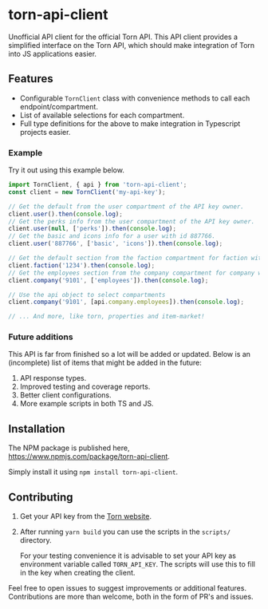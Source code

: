 # torn-api-client
Unofficial API client for the official Torn API. This API client provides a simplified interface on the Torn API, which should make integration of Torn into JS applications easier.

## Features
- Configurable `TornClient` class with convenience methods to call each endpoint/compartment.
- List of available selections for each compartment.
- Full type definitions for the above to make integration in Typescript projects easier.

### Example
Try it out using this example below.
```js
import TornClient, { api } from 'torn-api-client';
const client = new TornClient('my-api-key');

// Get the default from the user compartment of the API key owner.
client.user().then(console.log);
// Get the perks info from the user compartment of the API key owner.
client.user(null, ['perks']).then(console.log);
// Get the basic and icons info for a user with id 887766.
client.user('887766', ['basic', 'icons']).then(console.log);

// Get the default section from the faction compartment for faction with id 1234.
client.faction('1234').then(console.log);
// Get the employees section from the company compartment for company with id 9101.
client.company('9101', ['employees']).then(console.log);

// Use the api object to select compartments
client.company('9101', [api.company.employees]).then(console.log);

// ... And more, like torn, properties and item-market!

```

### Future additions
This API is far from finished so a lot will be added or updated. Below is an (incomplete) list of items that might be added in the future:
1. API response types.
2. Improved testing and coverage reports.
3. Better client configurations.
4. More example scripts in both TS and JS.

## Installation
The NPM package is published here, https://www.npmjs.com/package/torn-api-client.

Simply install it using `npm install torn-api-client`.

## Contributing
1. Get your API key from the [Torn website](https://www.torn.com/preferences.php#tab=api).
2. After running `yarn build` you can use the scripts in the `scripts/` directory.

    For your testing convenience it is advisable to set your API key as environment variable called `TORN_API_KEY`. The scripts will use this to fill in the key when creating the client.

Feel free to open issues to suggest improvements or additional features. 
Contributions are more than welcome, both in the form of PR's and issues.